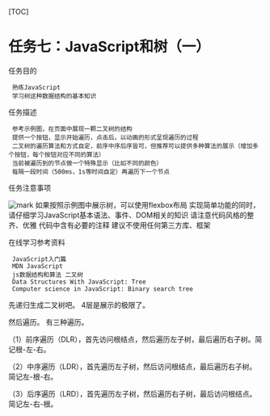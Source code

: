[TOC]
# 任务七：JavaScript和树（一）
 
 任务目的
 
     熟练JavaScript
     学习树这种数据结构的基本知识
 
 任务描述
 
     参考示例图，在页面中展现一颗二叉树的结构
     提供一个按钮，显示开始遍历，点击后，以动画的形式呈现遍历的过程
     二叉树的遍历算法和方式自定，前序中序后序皆可，但推荐可以提供多种算法的展示（增加多个按钮，每个按钮对应不同的算法）
     当前被遍历到的节点做一个特殊显示（比如不同的颜色）
     每隔一段时间（500ms，1s等时间自定）再遍历下一个节点
 
 任务注意事项
 
 ![mark](http://oc2aktkyz.bkt.clouddn.com/markdown/20170415/022321766.png)
     如果按照示例图中展示树，可以使用flexbox布局
     实现简单功能的同时，请仔细学习JavaScript基本语法、事件、DOM相关的知识
     请注意代码风格的整齐、优雅
     代码中含有必要的注释
     建议不使用任何第三方库、框架
 
 在线学习参考资料
 
     JavaScript入门篇
     MDN JavaScript
     js数据结构和算法 二叉树
     Data Structures With JavaScript: Tree
     Computer science in JavaScript: Binary search tree


先递归生成二叉树吧。
4层是展示的极限了。

然后遍历。
有三种遍历。

（1）前序遍历（DLR），首先访问根结点，然后遍历左子树，最后遍历右子树。简记根-左-右。

（2）中序遍历（LDR），首先遍历左子树，然后访问根结点，最后遍历右子树。简记左-根-右。

（3）后序遍历（LRD），首先遍历左子树，然后遍历右子树，最后访问根结点。简记左-右-根。 
